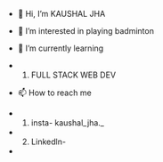 - 👋 Hi, I’m KAUSHAL JHA
- 👀 I’m interested in playing badminton


- 🌱 I’m currently learning 
- 1. FULL STACK WEB DEV 



- 📫 How to reach me 
- 1. insta- kaushal_jha._ 
- 2. Linkedln-  
- 

<!---
Kj1710/Kj1710 is a ✨ special ✨ repository because its `README.md` (this file) appears on your GitHub profile.
You can click the Preview link to take a look at your changes.
--->
